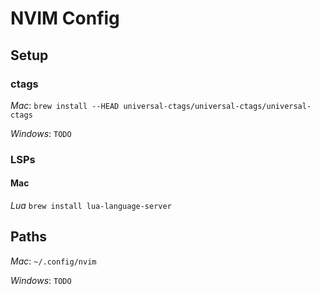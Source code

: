 # NVIM Config
## Setup
### ctags
*Mac*: `brew install --HEAD universal-ctags/universal-ctags/universal-ctags`

*Windows*: `TODO`

### LSPs
#### Mac
*Lua* `brew install lua-language-server`

## Paths
*Mac*: `~/.config/nvim`

*Windows*: `TODO`


